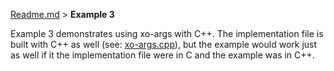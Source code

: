 [Readme.md](../../Readme.md) > **Example 3**

Example 3 demonstrates using xo-args with C++. The implementation file is built
with C++ as well (see: [xo-args.cpp](./xo-args.cpp)), but the example would work
just as well if it the implementation file were in C and the example was in C++.